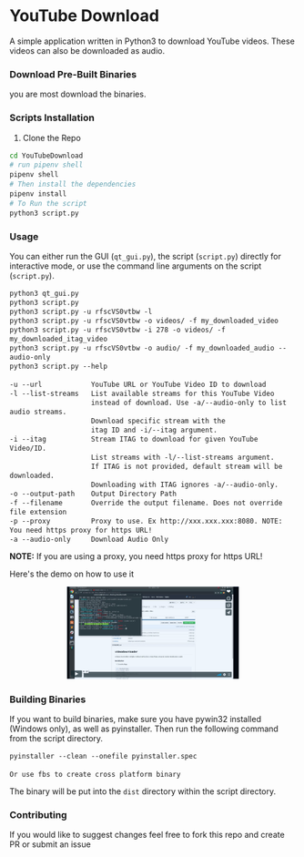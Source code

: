 # YouTube Download
A simple application written in Python3 to download YouTube videos.
These videos can also be downloaded as audio.


### Download Pre-Built Binaries
you are most download the binaries.

### Scripts Installation
1. Clone the Repo
```Bash
cd YouTubeDownload
# run pipenv shell
pipenv shell
# Then install the dependencies
pipenv install
# To Run the script 
python3 script.py
```

### Usage

You can either run the GUI (`qt_gui.py`), the script (`script.py`) directly for interactive mode,
or use the command line arguments on the script (`script.py`).

    python3 qt_gui.py
    python3 script.py
    python3 script.py -u rfscVS0vtbw -l
    python3 script.py -u rfscVS0vtbw -o videos/ -f my_downloaded_video
    python3 script.py -u rfscVS0vtbw -i 278 -o videos/ -f my_downloaded_itag_video
    python3 script.py -u rfscVS0vtbw -o audio/ -f my_downloaded_audio --audio-only
    python3 script.py --help
    
    -u --url            YouTube URL or YouTube Video ID to download
    -l --list-streams   List available streams for this YouTube Video 
                        instead of download. Use -a/--audio-only to list audio streams.
                        Download specific stream with the 
                        itag ID and -i/--itag argument.
    -i --itag           Stream ITAG to download for given YouTube Video/ID.
                        List streams with -l/--list-streams argument.
                        If ITAG is not provided, default stream will be downloaded.
                        Downloading with ITAG ignores -a/--audio-only.
    -o --output-path    Output Directory Path
    -f --filename       Override the output filename. Does not override file extension
    -p --proxy          Proxy to use. Ex http://xxx.xxx.xxx:8080. NOTE: You need https proxy for https URL!
    -a --audio-only     Download Audio Only
    

**NOTE:** If you are using a proxy, you need https proxy for https URL!

Here's the demo on how to use it

<div align="center">
  <a href="https://vimeo.com/281200561"><img width="60%" src="assets/img.png" alt="view demo"></a><br>
</div>

### Building Binaries

If you want to build binaries, make sure you have pywin32 installed (Windows only),
as well as pyinstaller. Then run the following command from the script directory.

    pyinstaller --clean --onefile pyinstaller.spec

    Or use fbs to create cross platform binary 
    
The binary will be put into the `dist` directory within the script directory.
    
### Contributing

If you would like to suggest changes feel free to fork this repo and create PR or submit an issue
